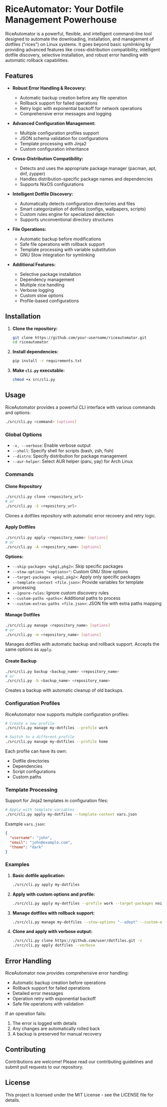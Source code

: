# RiceAutomator: Your Dotfile Management Powerhouse

RiceAutomator is a powerful, flexible, and intelligent command-line tool designed to automate the downloading, installation, and management of dotfiles ("rices") on Linux systems. It goes beyond basic symlinking by providing advanced features like cross-distribution compatibility, intelligent dotfile discovery, selective installation, and robust error handling with automatic rollback capabilities.

## Features

- **Robust Error Handling & Recovery:**
  - Automatic backup creation before any file operation
  - Rollback support for failed operations
  - Retry logic with exponential backoff for network operations
  - Comprehensive error messages and logging

- **Advanced Configuration Management:**
  - Multiple configuration profiles support
  - JSON schema validation for configurations
  - Template processing with Jinja2
  - Custom configuration inheritance

- **Cross-Distribution Compatibility:** 
  - Detects and uses the appropriate package manager (pacman, apt, dnf, zypper)
  - Handles distribution-specific package names and dependencies
  - Supports NixOS configurations

- **Intelligent Dotfile Discovery:** 
  - Automatically detects configuration directories and files
  - Smart categorization of dotfiles (configs, wallpapers, scripts)
  - Custom rules engine for specialized detection
  - Supports unconventional directory structures

- **File Operations:**
  - Automatic backup before modifications
  - Safe file operations with rollback support
  - Template processing with variable substitution
  - GNU Stow integration for symlinking

- **Additional Features:**
  - Selective package installation
  - Dependency management
  - Multiple rice handling
  - Verbose logging
  - Custom stow options
  - Profile-based configurations

## Installation

1. **Clone the repository:**
   ```bash
   git clone https://github.com/your-username/riceautomator.git
   cd riceautomator
   ```

2. **Install dependencies:**
   ```bash
   pip install -r requirements.txt
   ```

3. **Make `cli.py` executable:**
   ```bash
   chmod +x src/cli.py
   ```

## Usage

RiceAutomator provides a powerful CLI interface with various commands and options:

```bash
./src/cli.py <command> [options]
```

### Global Options

- `-v, --verbose`: Enable verbose output
- `--shell`: Specify shell for scripts (bash, zsh, fish)
- `--distro`: Specify distribution for package management
- `--aur-helper`: Select AUR helper (paru, yay) for Arch Linux

### Commands

#### Clone Repository
```bash
./src/cli.py clone <repository_url>
# or
./src/cli.py -S <repository_url>
```

Clones a dotfiles repository with automatic error recovery and retry logic.

#### Apply Dotfiles
```bash
./src/cli.py apply <repository_name> [options]
# or
./src/cli.py -A <repository_name> [options]
```

**Options:**
- `--skip-packages <pkg1,pkg2>`: Skip specific packages
- `--stow-options "<options>"`: Custom GNU Stow options
- `--target-packages <pkg1,pkg2>`: Apply only specific packages
- `--template-context <file.json>`: Provide variables for template processing
- `--ignore-rules`: Ignore custom discovery rules
- `--custom-paths <paths>`: Additional paths to process
- `--custom-extras-paths <file.json>`: JSON file with extra paths mapping

#### Manage Dotfiles
```bash
./src/cli.py manage <repository_name> [options]
# or
./src/cli.py -m <repository_name> [options]
```

Manages dotfiles with automatic backup and rollback support. Accepts the same options as `apply`.

#### Create Backup
```bash
./src/cli.py backup <backup_name> <repository_name>
# or
./src/cli.py -b <backup_name> <repository_name>
```

Creates a backup with automatic cleanup of old backups.

### Configuration Profiles

RiceAutomator now supports multiple configuration profiles:

```bash
# Create a new profile
./src/cli.py manage my-dotfiles --profile work

# Switch to a different profile
./src/cli.py manage my-dotfiles --profile home
```

Each profile can have its own:
- Dotfile directories
- Dependencies
- Script configurations
- Custom paths

### Template Processing

Support for Jinja2 templates in configuration files:

```bash
# Apply with template variables
./src/cli.py apply my-dotfiles --template-context vars.json
```

Example `vars.json`:
```json
{
  "username": "john",
  "email": "john@example.com",
  "theme": "dark"
}
```

### Examples

1. **Basic dotfile application:**
   ```bash
   ./src/cli.py apply my-dotfiles
   ```

2. **Apply with custom options and profile:**
   ```bash
   ./src/cli.py apply my-dotfiles --profile work --target-packages nvim,waybar --template-context vars.json
   ```

3. **Manage dotfiles with rollback support:**
   ```bash
   ./src/cli.py manage my-dotfiles --stow-options "--adopt" --custom-extras-paths extras.json
   ```

4. **Clone and apply with verbose output:**
   ```bash
   ./src/cli.py clone https://github.com/user/dotfiles.git -v
   ./src/cli.py apply dotfiles --verbose
   ```

## Error Handling

RiceAutomator now provides comprehensive error handling:

- Automatic backup creation before operations
- Rollback support for failed operations
- Detailed error messages
- Operation retry with exponential backoff
- Safe file operations with validation

If an operation fails:
1. The error is logged with details
2. Any changes are automatically rolled back
3. A backup is preserved for manual recovery

## Contributing

Contributions are welcome! Please read our contributing guidelines and submit pull requests to our repository.

## License

This project is licensed under the MIT License - see the LICENSE file for details.
